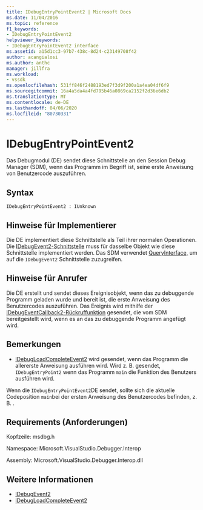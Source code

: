 ```yaml
---
title: IDebugEntryPointEvent2 | Microsoft Docs
ms.date: 11/04/2016
ms.topic: reference
f1_keywords:
- IDebugEntryPointEvent2
helpviewer_keywords:
- IDebugEntryPointEvent2 interface
ms.assetid: a15d1cc3-97b7-438c-8d24-c23149708f42
author: acangialosi
ms.author: anthc
manager: jillfra
ms.workload:
- vssdk
ms.openlocfilehash: 531ff846f2488193ed7f3d9f200a1a4ea04df6f9
ms.sourcegitcommit: 16a4a5da4a4fd795b46a0869ca2152f2d36e6db2
ms.translationtype: MT
ms.contentlocale: de-DE
ms.lasthandoff: 04/06/2020
ms.locfileid: "80730331"
---
```

# <a name="idebugentrypointevent2"></a>IDebugEntryPointEvent2
Das Debugmodul (DE) sendet diese Schnittstelle an den Session Debug Manager (SDM), wenn das Programm im Begriff ist, seine erste Anweisung von Benutzercode auszuführen.

## <a name="syntax"></a>Syntax

```
IDebugEntryPointEvent2 : IUnknown
```

## <a name="notes-for-implementers"></a>Hinweise für Implementierer
 Die DE implementiert diese Schnittstelle als Teil ihrer normalen Operationen. Die [IDebugEvent2-Schnittstelle](../../../extensibility/debugger/reference/idebugevent2.md) muss für dasselbe Objekt wie diese Schnittstelle implementiert werden. Das SDM verwendet [QueryInterface,](/cpp/atl/queryinterface) um auf die `IDebugEvent2` Schnittstelle zuzugreifen.

## <a name="notes-for-callers"></a>Hinweise für Anrufer
 Die DE erstellt und sendet dieses Ereignisobjekt, wenn das zu debuggende Programm geladen wurde und bereit ist, die erste Anweisung des Benutzercodes auszuführen. Das Ereignis wird mithilfe der [IDebugEventCallback2-Rückruffunktion](../../../extensibility/debugger/reference/idebugeventcallback2.md) gesendet, die vom SDM bereitgestellt wird, wenn es an das zu debuggende Programm angefügt wird.

## <a name="remarks"></a>Bemerkungen
- [IDebugLoadCompleteEvent2](../../../extensibility/debugger/reference/idebugloadcompleteevent2.md) wird gesendet, wenn das Programm die allererste Anweisung ausführen wird. Wird z. B. gesendet, `IDebugEntryPoint2` wenn das Programm `main` die Funktion des Benutzers ausführen wird.

 Wenn die `IDebugEntryPointEvent2`DE sendet, sollte sich die aktuelle Codeposition `main`bei der ersten Anweisung des Benutzercodes befinden, z. B. .

## <a name="requirements"></a>Requirements (Anforderungen)
 Kopfzeile: msdbg.h

 Namespace: Microsoft.VisualStudio.Debugger.Interop

 Assembly: Microsoft.VisualStudio.Debugger.Interop.dll

## <a name="see-also"></a>Weitere Informationen
- [IDebugEvent2](../../../extensibility/debugger/reference/idebugevent2.md)
- [IDebugLoadCompleteEvent2](../../../extensibility/debugger/reference/idebugloadcompleteevent2.md)
